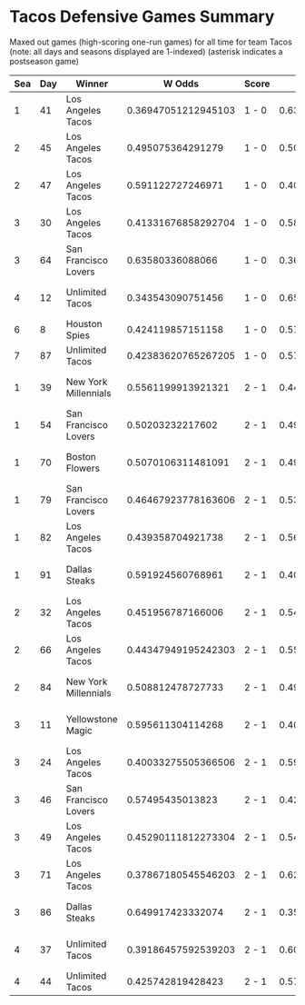 # Tacos Defensive Games Summary



Maxed out games (high-scoring one-run games) for all time for team Tacos (note: all days and seasons displayed are 1-indexed) (asterisk indicates a postseason game)


| Sea | Day | Winner | W Odds | Score | L Odds | Loser | 
| ------ |------ |------ |------ |------ |------ |------ |
| 1 | 41 | Los Angeles Tacos | 0.36947051212945103 | 1 - 0 | 0.6305294878705481 | Yellowstone Magic | 
| 2 | 45 | Los Angeles Tacos | 0.495075364291279 | 1 - 0 | 0.504924635708719 | Yellowstone Magic | 
| 2 | 47 | Los Angeles Tacos | 0.591122727246971 | 1 - 0 | 0.40887727275302804 | San Francisco Lovers | 
| 3 | 30 | Los Angeles Tacos | 0.41331676858292704 | 1 - 0 | 0.586683231417072 | Chicago Firefighters | 
| 3 | 64 | San Francisco Lovers | 0.63580336088066 | 1 - 0 | 0.364196639119339 | Los Angeles Tacos | 
| 4 | 12 | Unlimited Tacos | 0.343543090751456 | 1 - 0 | 0.656456909248543 | Kansas City Breath Mints | 
| 6 | 8 | Houston Spies | 0.424119857151158 | 1 - 0 | 0.575880142848841 | Unlimited Tacos | 
| 7 | 87 | Unlimited Tacos | 0.42383620765267205 | 1 - 0 | 0.5761637923473271 | Hellmouth Sunbeams | 
| 1 | 39 | New York Millennials | 0.5561199913921321 | 2 - 1 | 0.443880008607867 | Los Angeles Tacos | 
| 1 | 54 | San Francisco Lovers | 0.50203232217602 | 2 - 1 | 0.49796767782397905 | Los Angeles Tacos | 
| 1 | 70 | Boston Flowers | 0.5070106311481091 | 2 - 1 | 0.49298936885189004 | Los Angeles Tacos | 
| 1 | 79 | San Francisco Lovers | 0.46467923778163606 | 2 - 1 | 0.535320762218363 | Los Angeles Tacos | 
| 1 | 82 | Los Angeles Tacos | 0.439358704921738 | 2 - 1 | 0.560641295078261 | New York Millennials | 
| 1 | 91 | Dallas Steaks | 0.591924560768961 | 2 - 1 | 0.408075439231038 | Los Angeles Tacos | 
| 2 | 32 | Los Angeles Tacos | 0.451956787166006 | 2 - 1 | 0.548043212833993 | Chicago Firefighters | 
| 2 | 66 | Los Angeles Tacos | 0.44347949195242303 | 2 - 1 | 0.556520508047576 | Chicago Firefighters | 
| 2 | 84 | New York Millennials | 0.508812478727733 | 2 - 1 | 0.49118752127226606 | Los Angeles Tacos | 
| 3 | 11 | Yellowstone Magic | 0.595611304114268 | 2 - 1 | 0.404388695885731 | Los Angeles Tacos | 
| 3 | 24 | Los Angeles Tacos | 0.40033275505366506 | 2 - 1 | 0.599667244946334 | San Francisco Lovers | 
| 3 | 46 | San Francisco Lovers | 0.57495435013823 | 2 - 1 | 0.425045649861769 | Los Angeles Tacos | 
| 3 | 49 | Los Angeles Tacos | 0.45290111812273304 | 2 - 1 | 0.5470988818772661 | Boston Flowers | 
| 3 | 71 | Los Angeles Tacos | 0.37867180545546203 | 2 - 1 | 0.621328194544537 | Boston Flowers | 
| 3 | 86 | Dallas Steaks | 0.649917423332074 | 2 - 1 | 0.350082576667925 | Los Angeles Tacos | 
| 4 | 37 | Unlimited Tacos | 0.39186457592539203 | 2 - 1 | 0.6081354240746071 | San Francisco Lovers | 
| 4 | 44 | Unlimited Tacos | 0.425742819428423 | 2 - 1 | 0.574257180571576 | Dallas Steaks | 


